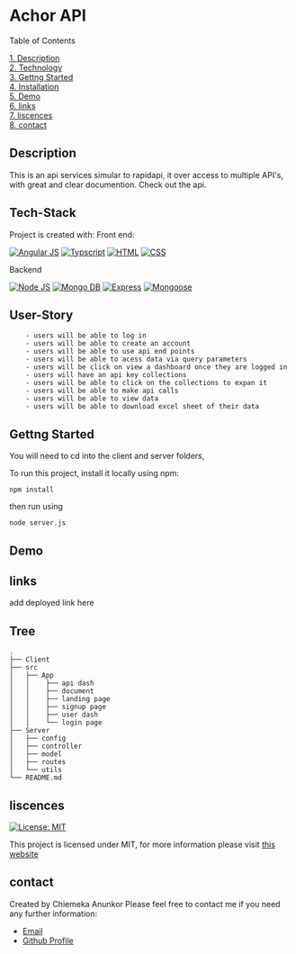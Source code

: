 # Achor API

Table of Contents

[1. Description](#Description)  
[2. Technology](#Tech-Stack)  
[3. Gettng Started](#Gettng-Started)  
[4. Installation](#Installation)  
[5. Demo](#Demo)  
[6. links ](#links)  
[7. liscences](#liscences)  
[8. contact](#contact)

## Description

This is an api services simular to rapidapi, it over access to multiple API's, with great and clear documention. Check out the api.

## Tech-Stack

Project is created with:
Front end:

[![Angular JS](https://img.shields.io/badge/Tech%20JS-Angular%20JS-red.svg)](https://opensource.org/licenses/MIT)
[![Typscript](https://img.shields.io/badge/Tech-Typscript-blue.svg)](https://opensource.org/licenses/MIT)
[![HTML](https://img.shields.io/badge/Tech-HTML-orange.svg)](https://opensource.org/licenses/MIT)
[![CSS](https://img.shields.io/badge/Tech-CSS-blue.svg)](https://opensource.org/licenses/MIT)

Backend

[![Node JS](https://img.shields.io/badge/Tech%20JS-Node%20JS-yellowgreen.svg)](https://opensource.org/licenses/MIT)
[![Mongo DB](https://img.shields.io/badge/Tech-MonoDB-blue.svg)](https://opensource.org/licenses/MIT)
[![Express](https://img.shields.io/badge/Tech-Express-red.svg)](https://opensource.org/licenses/MIT)
[![Mongoose](https://img.shields.io/badge/Tech-CSS-lightgrey.svg)](https://opensource.org/licenses/MIT)


## User-Story

```
    - users will be able to log in
    - users will be able to create an account
    - users will be able to use api end points
    - users will be able to acess data via query parameters
    - users will be click on view a dashboard once they are logged in
    - users will have an api key collections
    - users will be able to click on the collections to expan it
    - users will be able to make api calls
    - users will be able to view data
    - users will be able to download excel sheet of their data

```

## Gettng Started

You will need to cd into the client and server folders,

To run this project, install it locally using npm:

```
npm install
```

then run using

```
node server.js
```

## Demo

## links
 add deployed link here

## Tree
```
.
├── Client
├── src
│   ├── App
│   │    ├── api dash
│   │    ├── document
│   │    ├── landing page
│   │    ├── signup page
│   │    ├── user dash
│   │    └── login page
├── Server
│   ├── config
│   ├── controller
│   ├── model
│   ├── routes
│   └── utils
└── README.md
```
## liscences

[![License: MIT](https://img.shields.io/badge/License-MIT-yellow.svg)](https://opensource.org/licenses/MIT)

This project is licensed under MIT, for more information please visit [this website](https://opensource.org/licenses/MIT)

## contact

Created by Chiemeka Anunkor
Please feel free to contact me if you need any further information:

- [Email](mailto:anunkorcc@gmail.com)
- [Github Profile](https://github.com/ChiemekaAnunkor)
